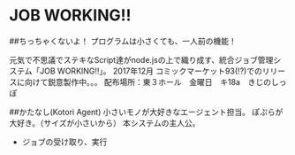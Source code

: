 # JOB WORKING!!

##ちっちゃくないよ！
プログラムは小さくても、一人前の機能！

元気で不思議でステキなScript達がnode.jsの上で織り成す、統合ジョブ管理システム「JOB WORKING!!」。
2017年12月 コミックマーケット93(!?)でのリリースに向けて鋭意製作中。。。
配布場所：東３ホール　金曜日　キ18a　きじのしっぽ

##かたなし(Kotori Agent)
小さいモノが大好きなエージェント担当。
ぽぷらが大好き。（サイズが小さいから）
本システムの主人公。

* ジョブの受け取り、実行